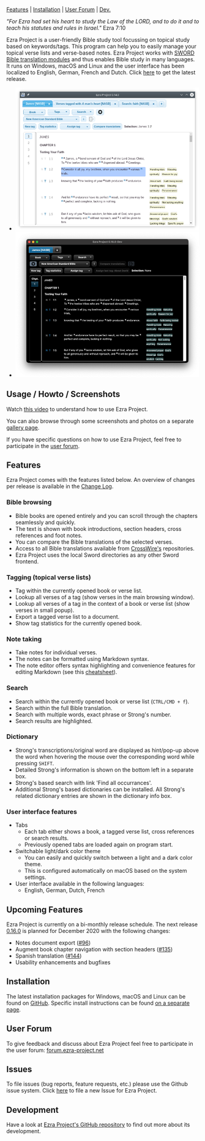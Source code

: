 <p id="navigation">
  <a href="#usage--howto--screenshots">Features</a> |
  <a href="#installation">Installation</a> |
  <a href="#user--forum">User Forum</a> |
  <a href="#development">Dev.</a>
</p>

*"For Ezra had set his heart to study the Law of the LORD, and to do it and to teach his statutes and rules in Israel."* Ezra 7:10

Ezra Project is a user-friendly Bible study tool focussing on topical study based on keywords/tags. This program can help you to easily manage your topical verse lists and verse-based notes. Ezra Project works with [SWORD Bible translation modules](http://www.crosswire.org/sword) and thus enables Bible study in many languages. It runs on Windows, macOS and Linux and the user interface has been localized to English, German, French and Dutch. Click [here](https://github.com/ezra-project/ezra-project/releases/latest) to get the latest release.

<div id="rotatingScreenshot" class="simpleBanner">
	<div class="bannerListWpr">
		<ul class="bannerList">
			<li class="default">
        <img alt="Ezra Project" src="/assets/screenshots/ezra_project_0_14_0_compact.png"/>
      </li>
			<li>
        <img alt="Ezra Project Night Mode" src="/assets/screenshots/ezra_project_night_mode_mac_compact.png"/>
      </li>
		</ul>
	</div>
</div>

<a name="usage--howto--screenshots"></a>

## Usage / Howto / Screenshots

Watch [this video](https://www.youtube.com/watch?v=b8gScfa0MqM) to understand how to use Ezra Project.

You can also browse through some screenshots and photos on a separate [gallery page](/gallery).

If you have specific questions on how to use Ezra Project, feel free to participate in the [user forum](https://forum.ezra-project.net).

<a name="features"></a>

## Features

Ezra Project comes with the features listed below. An overview of changes per release is available in the [Change Log](https://github.com/ezra-project/ezra-project/blob/master/CHANGELOG.md). 

### Bible browsing

  * Bible books are opened entirely and you can scroll through the chapters seamlessly and quickly.
  * The text is shown with book introductions, section headers, cross references and foot notes.
  * You can compare the Bible translations of the selected verses.
  * Access to all Bible translations available from [CrossWire's](http://www.crosswire.org) repositories.
  * Ezra Project uses the local Sword directories as any other Sword frontend.

### Tagging (topical verse lists)

  * Tag within the currently opened book or verse list.
  * Lookup all verses of a tag (show verses in the main browsing window).
  * Lookup all verses of a tag in the context of a book or verse list (show verses in small popup).
  * Export a tagged verse list to a document.
  * Show tag statistics for the currently opened book.

### Note taking

  * Take notes for individual verses.
  * The notes can be formatted using Markdown syntax.
  * The note editor offers syntax highlighting and convenience features for editing Markdown
  (see this [cheatsheet](https://github.com/adam-p/markdown-here/wiki/Markdown-Cheatsheet)).

### Search

  * Search within the currently opened book or verse list (`CTRL/CMD + f`).
  * Search within the full Bible translation.
  * Search with multiple words, exact phrase or Strong's number.
  * Search results are highlighted.

### Dictionary

  - Strong's transcriptions/original word are displayed as hint/pop-up above the word when hovering the mouse over the corresponding word while pressing `SHIFT`.
  - Detailed Strong's information is shown on the bottom left in a separate box.
  - Strong's based search with link 'Find all occurrances'.
  - Additional Strong's based dictionaries can be installed. All Strong's related dictionary entries are shown in the dictionary info box.

### User interface features

* Tabs
  * Each tab either shows a book, a tagged verse list, cross references or search results.
  * Previously opened tabs are loaded again on program start.
* Switchable light/dark color theme
  * You can easily and quickly switch between a light and a dark color theme.
  * This is configured automatically on macOS based on the system settings.
* User interface available in the following languages:
  * English, German, Dutch, French

## Upcoming Features

Ezra Project is currently on a bi-monthly release schedule. The next release [0.16.0](https://github.com/ezra-project/ezra-project/projects/4) is planned for December 2020 with the following changes:

* Notes document export ([#96][i96])
* Augment book chapter navigation with section headers ([#135][i135])
* Spanish translation ([#144][i144])
* Usability enhancements and bugfixes

[i96]: https://github.com/tobias-klein/ezra-project/issues/96
[i135]: https://github.com/tobias-klein/ezra-project/issues/135
[i144]: https://github.com/tobias-klein/ezra-project/issues/144
[i96]: https://github.com/ezra-project/ezra-project/issues/96

<a name="installation"></a>

## Installation
The latest installation packages for Windows, macOS and Linux can be found on [GitHub][latest]. Specific install instructions can be found [on a separate page](/installation).

[latest]: https://github.com/ezra-project/ezra-project/releases/latest

<a name="user--forum"></a>

## User Forum
To give feedback and discuss about Ezra Project feel free to participate in the user forum: [forum.ezra-project.net](https://forum.ezra-project.net)

## Issues
To file issues (bug reports, feature requests, etc.) please use the Github issue system.
Click [here](https://github.com/ezra-project/ezra-project/issues/new) to file a new Issue for Ezra Project.

<a name="development"></a>

## Development
Have a look at [Ezra Project's GitHub repository](https://github.com/ezra-project/ezra-project) to find out more about its development.
